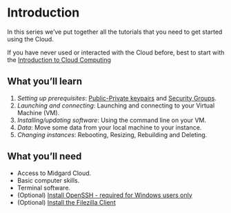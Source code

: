 # Introduction

 In this series we’ve put together all the tutorials that you need to get started using the Cloud.

If you have never used or interacted with the Cloud before, best to start with the [Introduction to Cloud Computing](../intro-to-cloud.md)

## What you’ll learn

1. _Setting up prerequisites_: [Public-Private keypairs](02-keypairs.md) and [Security Groups](01-security-groups.md).
2. _Launching and connecting_: Launching and connecting to your Virtual Machine (VM).
3. _Installing/updating software_: Using the command line on your VM.
4. _Data_: Move some data from your local machine to your instance.
5. _Changing instances_: Rebooting, Resizing, Rebuilding and Deleting.

## What you’ll need

- Access to Midgard Cloud.
- Basic computer skills.
- Terminal software.
- (Optional) [Install OpenSSH - required for Windows users only](https://docs.microsoft.com/en-us/windows-server/administration/openssh/openssh_install_firstuse)
- (Optional) [Install the Filezilla Client](https://filezilla-project.org/)
